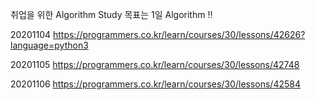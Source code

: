 취업을 위한 Algorithm Study
목표는 1일 Algorithm !!

20201104
https://programmers.co.kr/learn/courses/30/lessons/42626?language=python3

20201105
https://programmers.co.kr/learn/courses/30/lessons/42748

20201106
https://programmers.co.kr/learn/courses/30/lessons/42584


